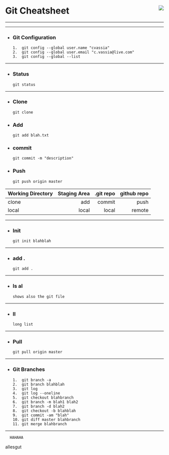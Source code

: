 # Git Cheatsheet <img align="right" src="https://static.sparkfun.com/avatar/446b1346c9f4858aff9d103341e4bbc1?d=retro&s=30&r=pg">


-------
-------

+ ### Git Configuration
      1.  git config --global user.name "cvassia"
      2.  git config --global user.email "c.vassia@live.com"
      3.  git config --global --list
----------
      
      
+ ### Status
      git status
-------------
      
+ ### Clone
      git clone
      
+ ### Add
      git add blah.txt
      
+ ### commit
      git commit -m "description"
      
+ ### Push
      git push origin master
 
 
 
| Working Directory | Staging Area | .git repo | github repo|
| ------------- |-------------:| -----:| -----------------:|
|        clone      | add | commit |  push |
|        local  |    local | local | remote|       


----------------------------------------------------


+ ### Init
      git init blahblah   
------------------------

+ ### add .
      git add .
--------------------
      
+ ### ls al
      shows also the git file   
-------------------------------
      
+ ### ll
      long list 
----------------------------------------


+ ### Pull
      git pull origin master  
------------------------------------------

+ ### Git Branches

      1.  git branch -a
      2.  git branch blahblah
      3.  git log
      4.  git log --oneline
      5.  git checkout blahbranch
      6.  git branch -m blah1 blah2
      7.  git branch -d blah2
      8.  git checkout -b blahblah
      9.  git commit -am "blah"
      10. git diff master blahbranch
      11. git merge blahbranch
--------------------------------------------
      HAHAHA
 allesgut     
